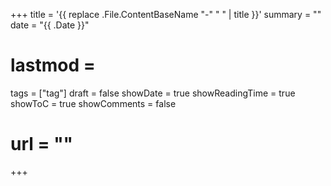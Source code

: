 +++
title = '{{ replace .File.ContentBaseName "-" " " | title }}'
summary = ""
date = "{{ .Date }}"
# lastmod = 
tags = ["tag"]
draft = false
showDate = true
showReadingTime = true
showToC = true
showComments = false
# url = ""
+++
